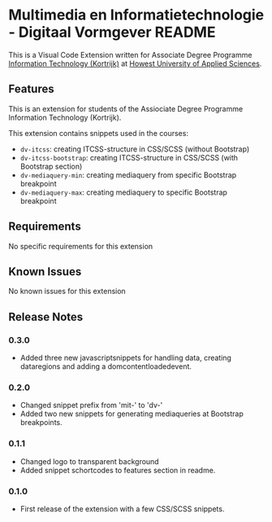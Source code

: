 # Multimedia en Informatietechnologie - Digitaal Vormgever README

This is a Visual Code Extension written for Associate Degree Programme [Information Technology (Kortrijk)](https://www.howest.be/MIT) at [Howest University of Applied Sciences](https://howest.be).

## Features

This is an extension for students of the Assiociate Degree Programme Information Technology (Kortrijk).

This extension contains snippets used in the courses:

- `dv-itcss`: creating ITCSS-structure in CSS/SCSS (without Bootstrap)
- `dv-itcss-bootstrap`: creating ITCSS-structure in CSS/SCSS (with Bootstrap section)
- `dv-mediaquery-min`: creating mediaquery from specific Bootstrap breakpoint
- `dv-mediaquery-max`: creating mediaquery to specific Bootstrap breakpoint

## Requirements

No specific requirements for this extension

## Known Issues

No known issues for this extension

## Release Notes

### 0.3.0
- Added three new javascriptsnippets for handling data, creating dataregions and adding a domcontentloadedevent.

### 0.2.0
- Changed snippet prefix from 'mit-' to 'dv-'
- Added two new snippets for generating mediaqueries at Bootstrap breakpoints.

### 0.1.1

- Changed logo to transparent background
- Added snippet schortcodes to features section in readme.

### 0.1.0

- First release of the extension with a few CSS/SCSS snippets.
